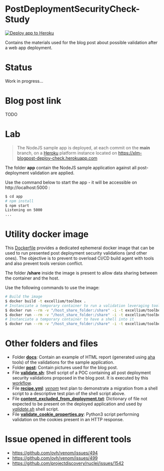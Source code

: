 # PostDeploymentSecurityCheck-Study

[![Deploy app to Heroku](https://github.com/ExcelliumSA/PostDeploymentSecurityCheck-Study/actions/workflows/deployment.yml/badge.svg?branch=main)](https://github.com/ExcelliumSA/PostDeploymentSecurityCheck-Study/actions/workflows/deployment.yml)

Contains the materials used for the blog post about possible validation after a web app deployment.

# Status

Work in progress...

# Blog post link

TODO

# Lab

> The NodeJS sample app is deployed, at each commit on the **main** branch, on a [Heroku](https://www.heroku.com/) platform instance located on https://xlm-blogpost-deploy-check.herokuapp.com

The folder **app** contain the NodeJS sample application against all post-deployment validation are applied.

Use the command below to start the app - it will be accessible on http://localhost:5000 :

```bash
$ cd app
# npm install
$ npm start
Listening on 5000
...
```

# Utility docker image

This [Dockerfile](Dockerfile) provides a dedicated ephemeral docker image that can be used to run presented post deployment security validations (and other ones). The objective is to prevent to overload CI/CD build agent with tools and also prevent tools version conflict.

The folder **/share** inside the image is present to allow data sharing between the container and the host.

Use the following commands to use the image:

```bash
# Build the image
$ docker build -t excellium/toolbox .
# Instanciate a temporary container to run a validation leveraging tools inside the box
$ docker run --rm -v "/host_share_folder:/share" -i -t excellium/toolbox /bin/bash /home/validator/testssl/testssl.sh https://myapp.com
$ docker run --rm -v "/host_share_folder:/share" -i -t excellium/toolbox /home/validator/venom run /share/recipe.yml
# Instanciate a temporary container to have a shell into it
$ docker run --rm -v "/host_share_folder:/share" -i -t excellium/toolbox /bin/bash
```

# Other folders and files

* Folder **[docs](docs)**: Contain an example of HTML report (generated using [aha](http://manpages.ubuntu.com/manpages/bionic/man1/aha.1.html) tools) of the validations for the sample application.
* Folder **[post](post)**: Contain pictures used for the blog post.
* File **[validate.sh](validate.sh)**: Shell script of a POC containing all post deployment security validations proposed in the blog post. It is executed by this [workflow](.github/workflows/deployment.yml).
* File **[recipe.yml](recipe.yml)**: *[venom](https://github.com/ovh/venom)* test plan to demonstrate a migration from a shell script to a descriptive test plan of the shell script above.
* File **[content_excluded_from_deployment.txt](content_excluded_from_deployment.txt)**: Dictionary of file not expected to be present on the deployed application and used by *[validate.sh](validate.sh)* shell script.
* File **[validate_cookie_properties.py](validate_cookie_properties.py)**: Python3 script performing validation on the cookies present in an HTTP response.

# Issue opened in different tools

* https://github.com/ovh/venom/issues/494
* https://github.com/ovh/venom/issues/499
* https://github.com/projectdiscovery/nuclei/issues/1542

